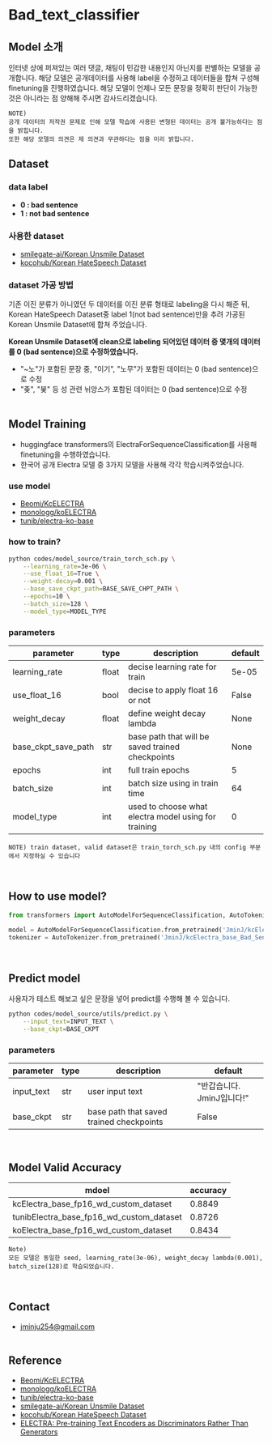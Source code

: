 # Bad_text_classifier

## Model 소개
인터넷 상에 퍼져있는 여러 댓글, 채팅이 민감한 내용인지 아닌지를 판별하는 모델을 공개합니다. 해당 모델은 공개데이터를 사용해 label을 수정하고 데이터들을 합쳐 구성해 finetuning을 진행하였습니다. 해당 모델이 언제나 모든 문장을 정확히 판단이 가능한 것은 아니라는 점 양해해 주시면 감사드리겠습니다.
```
NOTE)
공개 데이터의 저작권 문제로 인해 모델 학습에 사용된 변형된 데이터는 공개 불가능하다는 점을 밝힙니다.
또한 해당 모델의 의견은 제 의견과 무관하다는 점을 미리 밝힙니다.
```

## Dataset
### data label
* **0 : bad sentence**
* **1 : not bad sentence**
### 사용한 dataset
* [smilegate-ai/Korean Unsmile Dataset](https://github.com/smilegate-ai/korean_unsmile_dataset)
* [kocohub/Korean HateSpeech Dataset](https://github.com/kocohub/korean-hate-speech)
### dataset 가공 방법
기존 이진 분류가 아니였던 두 데이터를 이진 분류 형태로 labeling을 다시 해준 뒤, Korean HateSpeech Dataset중 label 1(not bad sentence)만을 추려 가공된 Korean Unsmile Dataset에 합쳐 주었습니다.
</br>

**Korean Unsmile Dataset에 clean으로 labeling 되어있던 데이터 중 몇개의 데이터를 0 (bad sentence)으로 수정하였습니다.**
* "~노"가 포함된 문장 중, "이기", "노무"가 포함된 데이터는 0 (bad sentence)으로 수정
* "좆", "봊" 등 성 관련 뉘앙스가 포함된 데이터는 0 (bad sentence)으로 수정
</br></br>

## Model Training
* huggingface transformers의 ElectraForSequenceClassification를 사용해 finetuning을 수행하였습니다.
* 한국어 공개 Electra 모델 중 3가지 모델을 사용해 각각 학습시켜주었습니다.
### use model
* [Beomi/KcELECTRA](https://github.com/Beomi/KcELECTRA)
* [monologg/koELECTRA](https://github.com/monologg/KoELECTRA)
* [tunib/electra-ko-base](https://huggingface.co/tunib/electra-ko-base)

### how to train?
```BASH
python codes/model_source/train_torch_sch.py \
    --learning_rate=3e-06 \
    --use_float_16=True \
    --weight-decay=0.001 \
    --base_save_ckpt_path=BASE_SAVE_CHPT_PATH \
    --epochs=10 \
    --batch_size=128 \
    --model_type=MODEL_TYPE
```
### parameters
| parameter | type | description | default |
| ---------- | ---------- | ---------- | --------- |
| learning_rate | float | decise learning rate for train | 5e-05 |
| use_float_16 | bool | decise to apply float 16 or not | False |
| weight_decay | float | define weight decay lambda | None |
| base_ckpt_save_path | str | base path that will be saved trained checkpoints | None |
| epochs | int | full train epochs | 5 |
| batch_size | int | batch size using in train time | 64 |
| model_type | int | used to choose what electra model using for training | 0 |
```
NOTE) train dataset, valid dataset은 train_torch_sch.py 내의 config 부분에서 지정하실 수 있습니다
```
</br>

## How to use model?
```PYTHON
from transformers import AutoModelForSequenceClassification, AutoTokenizer

model = AutoModelForSequenceClassification.from_pretrained('JminJ/kcElectra_base_Bad_Sentence_Classifier')
tokenizer = AutoTokenizer.from_pretrained('JminJ/kcElectra_base_Bad_Sentence_Classifier')
```
</br>

## Predict model
사용자가 테스트 해보고 싶은 문장을 넣어 predict를 수행해 볼 수 있습니다.
```BASH
python codes/model_source/utils/predict.py \
    --input_text=INPUT_TEXT \
    --base_ckpt=BASE_CKPT
```
### parameters
| parameter | type | description | default |
| ---------- | ---------- | ---------- | --------- |
| input_text | str | user input text | "반갑습니다. JminJ입니다!" |
| base_ckpt | str | base path that saved trained checkpoints | False |
</br>

## Model Valid Accuracy
| mdoel | accuracy |
| ---------- | ---------- |
| kcElectra_base_fp16_wd_custom_dataset | 0.8849 |
| tunibElectra_base_fp16_wd_custom_dataset | 0.8726 |
| koElectra_base_fp16_wd_custom_dataset | 0.8434 |
```
Note)
모든 모델은 동일한 seed, learning_rate(3e-06), weight_decay lambda(0.001), batch_size(128)로 학습되었습니다.
```
</br>

## Contact
* jminju254@gmail.com
</br></br>

## Reference
* [Beomi/KcELECTRA](https://github.com/Beomi/KcELECTRA)
* [monologg/koELECTRA](https://github.com/monologg/KoELECTRA)
* [tunib/electra-ko-base](https://huggingface.co/tunib/electra-ko-base)
* [smilegate-ai/Korean Unsmile Dataset](https://github.com/smilegate-ai/korean_unsmile_dataset)
* [kocohub/Korean HateSpeech Dataset](https://github.com/kocohub/korean-hate-speech)
* [ELECTRA: Pre-training Text Encoders as Discriminators Rather Than Generators](https://arxiv.org/abs/2003.10555)
